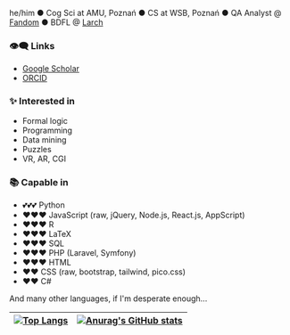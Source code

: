 he/him ● Cog Sci at AMU, Poznań ● CS at WSB, Poznań ● QA Analyst @ [Fandom](https://github.com/Wikia) ● BDFL @ [Larch](https://github.com/Larch-Team/Larch)

### 👁‍🗨 Links

  - [Google Scholar](https://scholar.google.com/citations?user=-j1KOx0AAAAJ)
  - [ORCID](https://orcid.org/0000-0002-7811-4580)

### ✨ Interested in

  - Formal logic
  - Programming
  - Data mining
  - Puzzles
  - VR, AR, CGI

### 📚 Capable in

  - 💕💕💕 Python
  - ❤❤❤ JavaScript (raw, jQuery, Node.js, React.js, AppScript)
  - ❤❤❤ R
  - ❤❤❤ LaTeX
  - ❤❤❤ SQL
  - ❤❤❤ PHP (Laravel, Symfony)
  - ❤❤❤ HTML
  - ❤❤ CSS (raw, bootstrap, tailwind, pico.css)
  - ❤❤ C#

And many other languages, if I'm desperate enough...

|[![Top Langs](https://github-readme-stats.vercel.app/api/top-langs/?username=PogromcaPapai&layout=compact&hide=blade,html,tex)](https://github.com/anuraghazra/github-readme-stats)|  [![Anurag's GitHub stats](https://github-readme-stats.vercel.app/api?username=PogromcaPapai)](https://github.com/anuraghazra/github-readme-stats) |
|---|---|

<!--
**PogromcaPapai/PogromcaPapai** is a ✨ _special_ ✨ repository because its `README.md` (this file) appears on your GitHub profile.
-->
